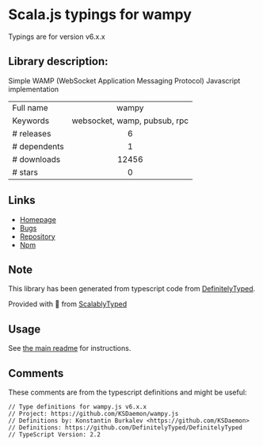 
# Scala.js typings for wampy

Typings are for version v6.x.x

## Library description:
Simple WAMP (WebSocket Application Messaging Protocol) Javascript implementation

|                    |                 |
| ------------------ | :-------------: |
| Full name          | wampy |
| Keywords           | websocket, wamp, pubsub, rpc |
| # releases         | 6 |
| # dependents       | 1 |
| # downloads        | 12456 |
| # stars            | 0 |

## Links
- [Homepage](https://github.com/KSDaemon/wampy.js)
- [Bugs](https://github.com/KSDaemon/wampy.js/issues)
- [Repository](https://github.com/KSDaemon/wampy.js)
- [Npm](https://www.npmjs.com/package/wampy)
    


## Note
This library has been generated from typescript code from [DefinitelyTyped](https://definitelytyped.org).

Provided with :purple_heart: from [ScalablyTyped](https://github.com/oyvindberg/ScalablyTyped)

## Usage
See [the main readme](../../readme.md) for instructions.

## Comments

These comments are from the typescript definitions and might be useful:
```
// Type definitions for wampy.js v6.x.x
// Project: https://github.com/KSDaemon/wampy.js
// Definitions by: Konstantin Burkalev <https://github.com/KSDaemon>
// Definitions: https://github.com/DefinitelyTyped/DefinitelyTyped
// TypeScript Version: 2.2

```

